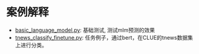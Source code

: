 # 案例解释
- [basic_language_model.py](./basic_language_model.py): 基础测试, 测试mlm预测的效果
- [tnews_classify_finetune.py](./tnews_classify_finetune.py): 任务例子，通过bert，在CLUE的tnews数据集上进行分类。